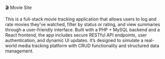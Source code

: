🎬 Movie Site

This is a full-stack movie tracking application that allows users to log and rate movies they've watched, filter by status or rating, and view summaries through a user-friendly interface. Built with a PHP + MySQL backend and a React frontend, the app includes secure RESTful API endpoints, user authentication, and dynamic UI updates. It’s designed to simulate a real-world media tracking platform with CRUD functionality and structured data management.

